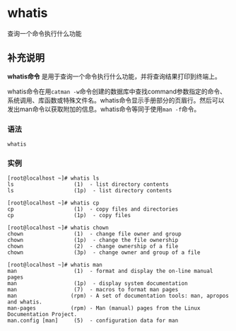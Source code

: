 whatis
===

查询一个命令执行什么功能

## 补充说明

**whatis命令** 是用于查询一个命令执行什么功能，并将查询结果打印到终端上。

whatis命令在用`catman -w`命令创建的数据库中查找command参数指定的命令、系统调用、库函数或特殊文件名。whatis命令显示手册部分的页眉行。然后可以发出man命令以获取附加的信息。whatis命令等同于使用`man -f`命令。

### 语法

```shell
whatis
```

### 实例

```shell
[root@localhost ~]# whatis ls
ls                   (1)  - list directory contents
ls                   (1p)  - list directory contents

[root@localhost ~]# whatis cp
cp                   (1)  - copy files and directories
cp                   (1p)  - copy files

[root@localhost ~]# whatis chown
chown                (1)  - change file owner and group
chown                (1p)  - change the file ownership
chown                (2)  - change ownership of a file
chown                (3p)  - change owner and group of a file

[root@localhost ~]# whatis man
man                  (1)  - format and display the on-line manual pages
man                  (1p)  - display system documentation
man                  (7)  - macros to format man pages
man                 (rpm) - A set of documentation tools: man, apropos and whatis.
man-pages           (rpm) - Man (manual) pages from the Linux Documentation Project.
man.config [man]     (5)  - configuration data for man
```


<!-- Linux命令行搜索引擎：https://jaywcjlove.github.io/linux-command/ -->